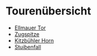 # Tourenübersicht

- [Ellmauer Tor](ellmau.html)
- [Zugspitze](zugspitze.html)
- [Kitzbühler Horn](kitzbuehl.html)
- [Stuibenfall](stuibenfall.html)